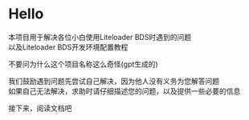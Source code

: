 # Hello

本项目用于解决各位小白使用Liteloader BDS时遇到的问题   
以及Liteloader BDS开发环境配置教程    

不要问为什么这个项目名称这么奇怪(gpt生成的)

我们鼓励遇到问题先尝试自己解决，因为他人没有义务为您解答问题   
如果自己无法解决，求助时请仔细描述您的问题，以及提供一些必要的信息  

接下来，阅读文档吧